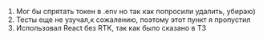 1. Мог бы спрятать токен в .env но так как попросили удалить, убираю)
2. Тесты еще не узучал,к сожалению, поэтому этот пункт я пропустил
3. Использовал React без RTK, так как было сказано в ТЗ
